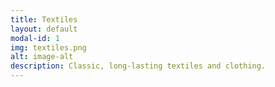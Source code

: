 ```yaml
---
title: Textiles
layout: default
modal-id: 1
img: textiles.png
alt: image-alt
description: Classic, long-lasting textiles and clothing.
---
```

